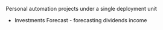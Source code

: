 Personal automation projects under a single deployment unit
  - Investments Forecast - forecasting dividends income
